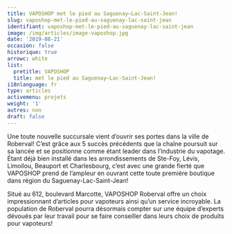 ```yaml
---
title: VAPOSHOP met le pied au Saguenay–Lac-Saint-Jean!
slug: vaposhop-met-le-pied-au-saguenay-lac-saint-jean
identifiant: vaposhop-met-le-pied-au-saguenay-lac-saint-jean
image: /img/articles/image-vaposhop.jpg
date: '2019-08-21'
occasion: false
historique: true
arrowc: white
list:
  pretitle: VAPOSHOP
  title: met le pied au Saguenay–Lac-Saint-Jean!
i18nlanguage: fr
type: articles
activemenu: projets
weight: '1'
autres: non
draft: false
---
```

Une toute nouvelle succursale vient d’ouvrir ses portes dans la ville de Roberval! C’est grâce aux 5 succès précédents que la chaîne poursuit sur sa lancée et se positionne comme étant leader dans l’industrie du vapotage. Étant déjà bien installé dans les arrondissements de Ste-Foy, Lévis, Limoilou, Beauport et Charlesbourg, c’est avec une grande fierté que VAPOSHOP prend de l’ampleur en ouvrant cette toute première boutique dans région du Saguenay-Lac-Saint-Jean!

Situé au 612, boulevard Marcotte, VAPOSHOP Roberval offre un choix impressionnant d’articles pour vapoteurs ainsi qu’un service incroyable. La population de Roberval pourra désormais compter sur une équipe d’experts dévoués par leur travail pour se faire conseiller dans leurs choix de produits pour vapoteurs!
